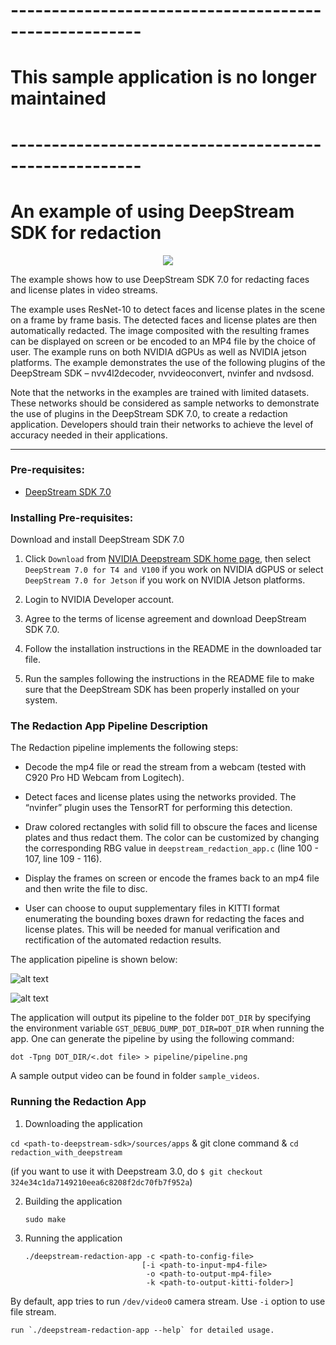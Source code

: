 # ------------------------------------------------------
# This sample application is no longer maintained
# ------------------------------------------------------

# An example of using DeepStream SDK for redaction #

<p align="center">
  <img src="images/redaction_teaser_graphics.png">
</p>

The example shows how to use DeepStream SDK 7.0 for redacting faces and license plates in video streams.

The example uses ResNet-10 to detect faces and license plates in the scene on a frame by frame basis. The detected faces and license plates are then automatically redacted. The image composited with the resulting frames can be displayed on screen or be encoded to an MP4 file by the choice of user. The example runs on both NVIDIA dGPUs as well as NVIDIA jetson platforms. The example demonstrates the use of the following plugins of the DeepStream SDK – nvv4l2decoder, nvvideoconvert, nvinfer and nvdsosd.

Note that the networks in the examples are trained with limited datasets. These networks should be considered as sample networks to demonstrate the use of plugins in the DeepStream SDK 7.0, to create a redaction application. Developers should train their networks to achieve the level of accuracy needed in their applications.

---


### Pre-requisites: ###

- [DeepStream SDK 7.0](https://developer.nvidia.com/deepstream-sdk)

### Installing Pre-requisites: ###

Download and install DeepStream SDK 7.0

1. Click `Download` from [NVIDIA Deepstream SDK home page](https://developer.nvidia.com/deepstream-sdk), then select `DeepStream 7.0 for T4 and V100` if you work on NVIDIA dGPUS or select `DeepStream 7.0 for Jetson` if you work on NVIDIA Jetson platforms.

2. Login to NVIDIA Developer account.

3. Agree to the terms of license agreement and download DeepStream SDK 7.0.

4. Follow the installation instructions in the README in the downloaded tar file.

5. Run the samples following the instructions in the README file to make sure that the DeepStream SDK has been properly installed on your system.

### The Redaction App Pipeline Description ###

The Redaction pipeline implements the following steps:

* Decode the mp4 file or read the stream from a webcam (tested with C920 Pro HD Webcam from Logitech).

* Detect faces and license plates using the networks provided. The “nvinfer” plugin uses the TensorRT for performing this detection. 

* Draw colored rectangles with solid fill to obscure the faces and license plates and thus redact them. The color can be customized by changing the corresponding RBG value in `deepstream_redaction_app.c` (line 100 - 107, line 109 - 116).

* Display the frames on screen or encode the frames back to an mp4 file and then write the file to disc.

* User can choose to ouput supplementary files in KITTI format enumerating the bounding boxes drawn for redacting the faces and license plates. This will be needed for manual verification and rectification of the automated redaction results.

The application pipeline is shown below:

![alt text](images/pipeline-output-to-mp4.png "pipeline-for-file-sink")

![alt text](images/pipeline-on-screen-display.png "pipeline-for-on-screen-display")

The application will output its pipeline to the folder `DOT_DIR` by specifying the environment variable `GST_DEBUG_DUMP_DOT_DIR=DOT_DIR` when running the app.
One can generate the pipeline by using the following command:

`dot -Tpng DOT_DIR/<.dot file> > pipeline/pipeline.png`

A sample output video can be found in folder `sample_videos`.

### Running the Redaction App ###

1. Downloading the application

`cd <path-to-deepstream-sdk>/sources/apps` & git clone command & `cd redaction_with_deepstream`

(if you want to use it with Deepstream 3.0, do `$ git checkout 324e34c1da7149210eea6c8208f2dc70fb7f952a`)

2. Building the application

	`sudo make`

3. Running the application

	```
	./deepstream-redaction-app -c <path-to-config-file> 
							  [-i <path-to-input-mp4-file> 
							   -o <path-to-output-mp4-file> 
							   -k <path-to-output-kitti-folder>]
	```

  By default, app tries to run `/dev/video0` camera stream. Use `-i` option to use file stream.

	run `./deepstream-redaction-app --help` for detailed usage.


